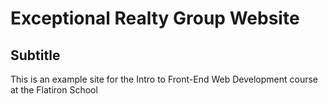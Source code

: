   # Exceptional Realty Group Website
  ## Subtitle

  This is an example site for the Intro to Front-End Web Development course at the Flatiron School
  
  

